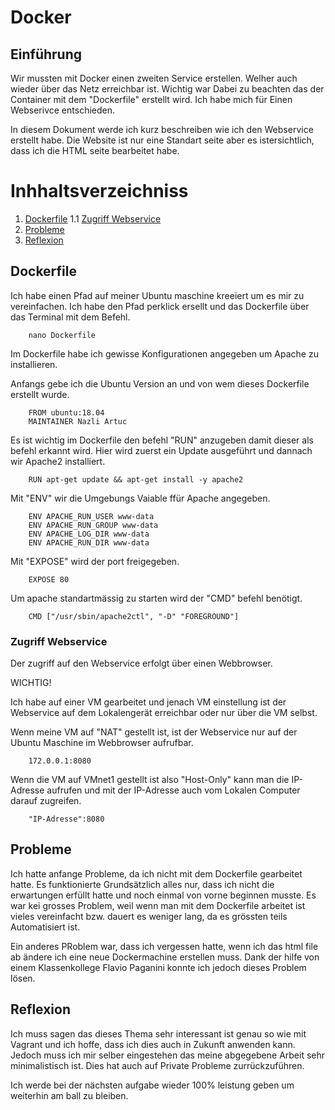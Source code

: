 ﻿# Docker #

## Einführung ##
Wir mussten mit Docker einen zweiten Service erstellen. Welher auch wieder über das Netz erreichbar ist. Wichtig war Dabei zu beachten das der Container mit dem "Dockerfile" erstellt wird. Ich habe mich für Einen Webserivce entschieden. 

In diesem Dokument werde ich kurz beschreiben wie ich den Webservice erstellt habe. Die Website ist nur eine Standart seite aber es istersichtlich, dass ich die HTML seite bearbeitet habe.


# Inhhaltsverzeichniss
1. [Dockerfile](#Dockerfile)
    1.1 [Zugriff Webservice](#Zugriff)
2. [Probleme](#Probleme)
3. [Reflexion](#Reflexion)

## Dockerfile <a name="Dockerfile"></a>
Ich habe einen Pfad auf meiner Ubuntu maschine kreeiert um es mir zu vereinfachen. Ich habe den Pfad perklick ersellt und das Dockerfile über das Terminal mit dem Befehl.

		nano Dockerfile

Im Dockerfile habe ich gewisse Konfigurationen angegeben um Apache zu installieren. 

Anfangs gebe ich die Ubuntu Version an und von wem dieses Dockerfile erstellt wurde.

		FROM ubuntu:18.04
		MAINTAINER Nazli Artuc

Es ist wichtig im Dockerfile den befehl "RUN" anzugeben damit dieser als befehl erkannt wird.
Hier wird zuerst ein Update ausgeführt und dannach wir Apache2 installiert.

		RUN apt-get update && apt-get install -y apache2

Mit "ENV" wir die Umgebungs Vaiable ffür Apache angegeben.

		ENV APACHE_RUN_USER www-data
		ENV APACHE_RUN_GROUP www-data
		ENV APACHE_LOG_DIR www-data
		ENV APACHE_RUN_DIR www-data
		
Mit "EXPOSE" wird der port freigegeben.

		EXPOSE 80

Um apache standartmässig zu starten wird der "CMD" befehl benötigt.

		CMD ["/usr/sbin/apache2ctl", "-D" "FOREGROUND"]


### Zugriff Webservice <a name="Zugriff"></a>

Der zugriff auf den Webservice erfolgt über einen Webbrowser.

WICHTIG!

Ich habe auf einer VM gearbeitet und jenach VM einstellung ist der Webservice auf dem Lokalengerät erreichbar oder nur über die VM selbst.

Wenn meine VM auf "NAT" gestellt ist, ist der Webservice nur auf der Ubuntu Maschine im Webbrowser aufrufbar. 

        172.0.0.1:8080

Wenn die VM auf VMnet1 gestellt ist also "Host-Only" kann man die IP-Adresse aufrufen und mit der IP-Adresse auch vom Lokalen Computer darauf zugreifen.

        "IP-Adresse":8080

## Probleme <a name="Probleme"></a>

Ich hatte anfange Probleme, da ich nicht mit dem Dockerfile gearbeitet hatte. Es funktionierte Grundsätzlich alles nur, dass ich nicht die erwartungen erfüllt hatte und noch einmal von vorne beginnen musste. Es war kei grosses Problem, weil wenn man mit dem Dockerfile arbeitet ist vieles vereinfacht bzw. dauert es weniger lang, da es grössten teils Automatisiert ist.

Ein anderes PRoblem war, dass ich vergessen hatte, wenn ich das html file ab ändere ich eine neue Dockermachine erstellen muss. Dank der hilfe von einem Klassenkollege Flavio Paganini konnte ich jedoch dieses Problem lösen.

## Reflexion <a name="Reflexion"></a>

Ich muss sagen das dieses Thema sehr interessant ist genau so wie mit Vagrant und ich hoffe, dass ich dies auch in Zukunft anwenden kann.
Jedoch muss ich mir selber eingestehen das meine abgegebene Arbeit sehr minimalistisch ist. Dies hat auch auf Private Probleme zurrückzuführen.

Ich werde bei der nächsten aufgabe wieder 100% leistung geben um weiterhin am ball zu bleiben.